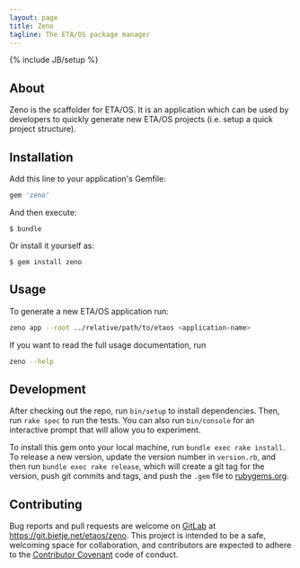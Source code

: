 ```yaml
---
layout: page
title: Zeno
tagline: The ETA/OS package manager
---
```

{% include JB/setup %}

## About

Zeno is the scaffolder for ETA/OS. It is an application which can be used
by developers to quickly generate new ETA/OS projects (i.e. setup a quick
project structure).

## Installation

Add this line to your application's Gemfile:

```ruby
gem 'zeno'
```

And then execute:

    $ bundle

Or install it yourself as:

    $ gem install zeno

## Usage

To generate a new ETA/OS application run:

```bash
zeno app --root ../relative/path/to/etaos <application-name>
```

If you want to read the full usage documentation, run
```bash
zeno --help
```

## Development

After checking out the repo, run `bin/setup` to install dependencies. Then,
run `rake spec` to run the tests. You can also run `bin/console` for an 
interactive prompt that will allow you to experiment.

To install this gem onto your local machine, run `bundle exec rake install`.
To release a new version, update the version number in `version.rb`, and then
run `bundle exec rake release`, which will create a git tag for the version,
push git commits and tags, and push the `.gem` file to
[rubygems.org](https://rubygems.org).

## Contributing

Bug reports and pull requests are welcome on [GitLab](https://git.bietje.net) at
https://git.bietje.net/etaos/zeno. This project is intended to be a safe,
welcoming space for collaboration, and contributors are expected to adhere to
the [Contributor Covenant](http://contributor-covenant.org) code of conduct.

